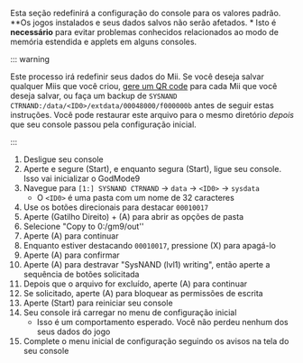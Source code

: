 Esta seção redefinirá a configuração do console para os valores padrão. \*\*Os jogos instalados e seus dados salvos não serão afetados. \* Isto é **necessário** para evitar problemas conhecidos relacionados ao modo de memória estendida e applets em alguns consoles.

::: warning

Este processo irá redefinir seus dados do Mii. Se você deseja salvar qualquer Miis que você criou, [gere um QR code](https://en-americas-support.nintendo.com/app/answers/detail/a_id/298/~/how-to-generate-a-qr-code%E2%84%A2-for-a-mii) para cada Mii que você deseja salvar, ou faça um backup de `SYSNAND CTRNAND:/data/<ID0>/extdata/00048000/f000000b` antes de seguir estas instruções. Você pode restaurar este arquivo para o mesmo diretório _depois_ que seu console passou pela configuração inicial.

:::

1. Desligue seu console
2. Aperte e segure (Start), e enquanto segura (Start), ligue seu console. Isso vai inicializar o GodMode9
3. Navegue para `[1:] SYSNAND CTRNAND` -> `data` -> `<ID0>` -> `sysdata`
    - O `<ID0>` é uma pasta com um nome de 32 caracteres
4. Use os botões direcionais para destacar `00010017`
5. Aperte (Gatilho Direito) + (A) para abrir as opções de pasta
6. Selecione "Copy to 0:/gm9/out''
7. Aperte (A) para continuar
8. Enquanto estiver destacando `00010017`, pressione (X) para apagá-lo
9. Aperte (A) para confirmar
10. Aperte (A) para destravar "SysNAND (lvl1) writing", então aperte a sequência de botões solicitada
11. Depois que o arquivo for excluído, aperte (A) para continuar
12. Se solicitado, aperte (A) para bloquear as permissões de escrita
13. Aperte (Start) para reiniciar seu console
14. Seu console irá carregar no menu de configuração inicial
    - Isso é um comportamento esperado. Você não perdeu nenhum dos seus dados do jogo
15. Complete o menu inicial de configuração seguindo os avisos na tela do seu console
